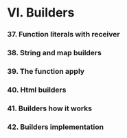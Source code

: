 # VI. Builders

### 37. Function literals with receiver

### 38. String and map builders

### 39. The function apply

### 40. Html builders

### 41. Builders how it works

### 42. Builders implementation